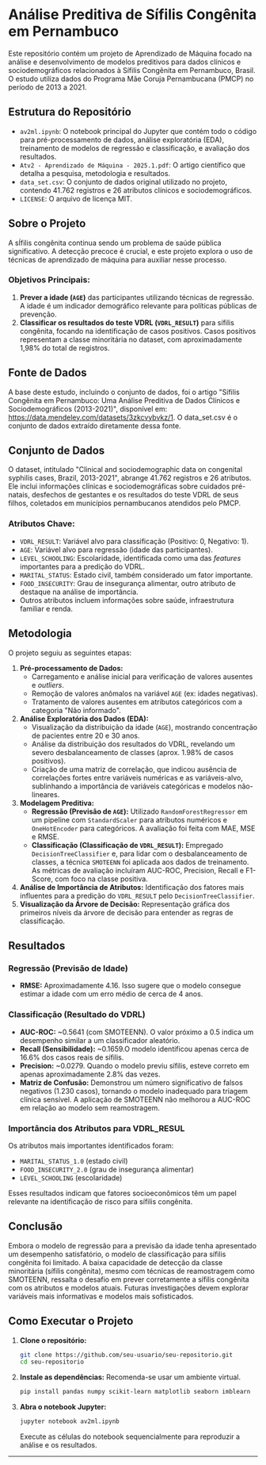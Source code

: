 # Análise Preditiva de Sífilis Congênita em Pernambuco

Este repositório contém um projeto de Aprendizado de Máquina focado na análise e desenvolvimento de modelos preditivos para dados clínicos e sociodemográficos relacionados à Sífilis Congênita em Pernambuco, Brasil. O estudo utiliza dados do Programa Mãe Coruja Pernambucana (PMCP) no período de 2013 a 2021.

## Estrutura do Repositório

- `av2ml.ipynb`: O notebook principal do Jupyter que contém todo o código para pré-processamento de dados, análise exploratória (EDA), treinamento de modelos de regressão e classificação, e avaliação dos resultados.
- `Atv2 - Aprendizado de Máquina - 2025.1.pdf`: O artigo científico que detalha a pesquisa, metodologia e resultados.
- `data_set.csv`: O conjunto de dados original utilizado no projeto, contendo 41.762 registros e 26 atributos clínicos e sociodemográficos.
- `LICENSE`: O arquivo de licença MIT.

## Sobre o Projeto

A sÍfilis congênita continua sendo um problema de saúde pública significativo. A detecção precoce é crucial, e este projeto explora o uso de técnicas de aprendizado de máquina para auxiliar nesse processo.

### Objetivos Principais:

1.  **Prever a idade (`AGE`)** das participantes utilizando técnicas de regressão. A idade é um indicador demográfico relevante para políticas públicas de prevenção.
2.  **Classificar os resultados do teste VDRL (`VDRL_RESULT`)** para sífilis congênita, focando na identificação de casos positivos. Casos positivos representam a classe minoritária no dataset, com aproximadamente 1,98% do total de registros.

## Fonte de Dados
A base deste estudo, incluindo o conjunto de dados, foi o artigo "Sífilis Congênita em Pernambuco: Uma Análise Preditiva de Dados Clínicos e Sociodemográficos (2013-2021)", disponível em: https://data.mendeley.com/datasets/3zkcvybvkz/1.  O data_set.csv é o conjunto de dados extraído diretamente dessa fonte.

## Conjunto de Dados

O dataset, intitulado "Clinical and sociodemographic data on congenital syphilis cases, Brazil, 2013-2021", abrange 41.762 registros e 26 atributos. Ele inclui informações clínicas e sociodemográficas sobre cuidados pré-natais, desfechos de gestantes e os resultados do teste VDRL de seus filhos, coletados em municípios pernambucanos atendidos pelo PMCP.

### Atributos Chave:

-   `VDRL_RESULT`: Variável alvo para classificação (Positivo: 0, Negativo: 1).
-   `AGE`: Variável alvo para regressão (idade das participantes).
-   `LEVEL_SCHOOLING`: Escolaridade, identificada como uma das *features* importantes para a predição do VDRL.
-   `MARITAL_STATUS`: Estado civil, também considerado um fator importante.
-   `FOOD_INSECURITY`: Grau de insegurança alimentar, outro atributo de destaque na análise de importância.
-   Outros atributos incluem informações sobre saúde, infraestrutura familiar e renda.

## Metodologia

O projeto seguiu as seguintes etapas:

1.  **Pré-processamento de Dados:**
    -   Carregamento e análise inicial para verificação de valores ausentes e *outliers*.
    -   Remoção de valores anômalos na variável `AGE` (ex: idades negativas).
    -   Tratamento de valores ausentes em atributos categóricos com a categoria "Não informado".
2.  **Análise Exploratória dos Dados (EDA):**
    -   Visualização da distribuição da idade (`AGE`), mostrando concentração de pacientes entre 20 e 30 anos.
    -   Análise da distribuição dos resultados do VDRL, revelando um severo desbalanceamento de classes (aprox. 1.98% de casos positivos).
    -   Criação de uma matriz de correlação, que indicou ausência de correlações fortes entre variáveis numéricas e as variáveis-alvo, sublinhando a importância de variáveis categóricas e modelos não-lineares.
3.  **Modelagem Preditiva:**
    -   **Regressão (Previsão de `AGE`):** Utilizado `RandomForestRegressor` em um pipeline com `StandardScaler` para atributos numéricos e `OneHotEncoder` para categóricos. A avaliação foi feita com MAE, MSE e RMSE.
    -   **Classificação (Classificação de `VDRL_RESULT`):** Empregado `DecisionTreeClassifier` e, para lidar com o desbalanceamento de classes, a técnica `SMOTEENN` foi aplicada aos dados de treinamento. As métricas de avaliação incluíram AUC-ROC, Precision, Recall e F1-Score, com foco na classe positiva.
4.  **Análise de Importância de Atributos:** Identificação dos fatores mais influentes para a predição do `VDRL_RESULT` pelo `DecisionTreeClassifier`.
5.  **Visualização da Árvore de Decisão:** Representação gráfica dos primeiros níveis da árvore de decisão para entender as regras de classificação.

## Resultados

### Regressão (Previsão de Idade)

-   **RMSE:** Aproximadamente 4.16. Isso sugere que o modelo consegue estimar a idade com um erro médio de cerca de 4 anos.

### Classificação (Resultado do VDRL)

-   **AUC-ROC:** ~0.5641 (com SMOTEENN). O valor próximo a 0.5 indica um desempenho similar a um classificador aleatório.
-   **Recall (Sensibilidade):** ~0.1659.O modelo identificou apenas cerca de 16.6% dos casos reais de sífilis.
-   **Precision:** ~0.0279. Quando o modelo previu sífilis, esteve correto em apenas aproximadamente 2.8% das vezes.
-   **Matriz de Confusão:** Demonstrou um número significativo de falsos negativos (1.230 casos), tornando o modelo inadequado para triagem clínica sensível. A aplicação de SMOTEENN não melhorou a AUC-ROC em relação ao modelo sem reamostragem.

### Importância dos Atributos para VDRL_RESUL

Os atributos mais importantes identificados foram:

-  `MARITAL_STATUS_1.0` (estado civil)
-  `FOOD_INSECURITY_2.0` (grau de insegurança alimentar)
-  `LEVEL_SCHOOLING` (escolaridade)

Esses resultados indicam que fatores socioeconômicos têm um papel relevante na identificação de risco para sífilis congênita.

## Conclusão

Embora o modelo de regressão para a previsão da idade tenha apresentado um desempenho satisfatório, o modelo de classificação para sífilis congênita foi limitado. A baixa capacidade de detecção da classe minoritária (sífilis congênita), mesmo com técnicas de reamostragem como SMOTEENN, ressalta o desafio em prever corretamente a sífilis congênita com os atributos e modelos atuais. Futuras investigações devem explorar variáveis mais informativas e modelos mais sofisticados.

## Como Executar o Projeto

1.  **Clone o repositório:**
    ```bash
    git clone https://github.com/seu-usuario/seu-repositorio.git
    cd seu-repositorio
    ```

2.  **Instale as dependências:**
    Recomenda-se usar um ambiente virtual.
    ```bash
    pip install pandas numpy scikit-learn matplotlib seaborn imblearn
    ```

3.  **Abra o notebook Jupyter:**
    ```bash
    jupyter notebook av2ml.ipynb
    ```
    Execute as células do notebook sequencialmente para reproduzir a análise e os resultados.

---
